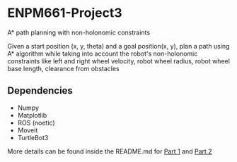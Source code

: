# ENPM661-Project3

A* path planning with non-holonomic constraints

Given a start position (x, y, theta) and a goal position(x, y), plan a path using A* algorithm while taking into account the robot's non-holonomic constraints like left and right wheel velocity, robot wheel radius, robot wheel base length, clearance from obstacles

## Dependencies
* Numpy
* Matplotlib
* ROS (noetic)
* Moveit
* TurtleBot3

More details can be found inside the README.md for [Part 1](https://github.com/mjoshi07/ENPM661-Project3/tree/main/Part%201) and [Part 2](https://github.com/mjoshi07/ENPM661-Project3/tree/main/Part%202)
